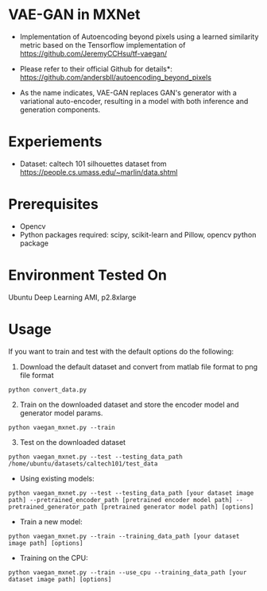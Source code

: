 # VAE-GAN in MXNet

* Implementation of Autoencoding beyond pixels using a learned similarity metric based on the Tensorflow implementation of https://github.com/JeremyCCHsu/tf-vaegan/

* Please refer to their official Github for details*: https://github.com/andersbll/autoencoding_beyond_pixels

* As the name indicates, VAE-GAN replaces GAN's generator with a variational auto-encoder, resulting in a model with both inference and generation components. 

# Experiements

* Dataset: caltech 101 silhouettes dataset from https://people.cs.umass.edu/~marlin/data.shtml

# Prerequisites

* Opencv
* Python packages required: scipy, scikit-learn and Pillow, opencv python package

# Environment Tested On

Ubuntu Deep Learning AMI, p2.8xlarge

# Usage

If you want to train and test with the default options do the following:

1. Download the default dataset and convert from matlab file format to png file format
```
python convert_data.py
```
2. Train on the downloaded dataset and store the encoder model and generator model params.
```
python vaegan_mxnet.py --train
```
3. Test on the downloaded dataset
```
python vaegan_mxnet.py --test --testing_data_path /home/ubuntu/datasets/caltech101/test_data
```

* Using existing models:

```
python vaegan_mxnet.py --test --testing_data_path [your dataset image path] --pretrained_encoder_path [pretrained encoder model path] --pretrained_generator_path [pretrained generator model path] [options]
```

* Train a new model:

```
python vaegan_mxnet.py --train --training_data_path [your dataset image path] [options]
```

* Training on the CPU:

```
python vaegan_mxnet.py --train --use_cpu --training_data_path [your dataset image path] [options]
```
